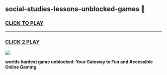 
## social-studies-lessons-unblocked-games 👋
<h3>
<a href="https://premium.freeplayer.one?title=social-studies-lessons-unblocked-games&ref=14F">CLICK TO PLAY</a></h3>
<hr>

<h3>
<a href="https://premium.freeplayer.one?title=social-studies-lessons-unblocked-games&ref=14F">CLICK 2 PLAY</a>
  
</h3>

<a href="https://premium.freeplayer.one?title=social-studies-lessons-unblocked-games&ref=12F/"><img src="https://clearcache.store/games.png"></a>


**worlds hardest game unblocked: Your Gateway to Fun and Accessible Online Gaming**
